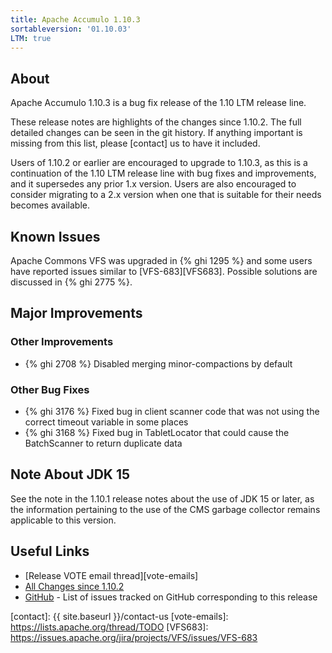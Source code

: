 ```yaml
---
title: Apache Accumulo 1.10.3
sortableversion: '01.10.03'
LTM: true
---
```


## About

Apache Accumulo 1.10.3 is a bug fix release of the 1.10 LTM release line.

These release notes are highlights of the changes since 1.10.2. The full
detailed changes can be seen in the git history. If anything important is
missing from this list, please [contact] us to have it included.

Users of 1.10.2 or earlier are encouraged to upgrade to 1.10.3, as this is a
continuation of the 1.10 LTM release line with bug fixes and improvements, and
it supersedes any prior 1.x version. Users are also encouraged to consider
migrating to a 2.x version when one that is suitable for their needs becomes
available.

## Known Issues

Apache Commons VFS was upgraded in {% ghi 1295 %} and some users have reported
issues similar to [VFS-683][VFS683]. Possible solutions are discussed in {% ghi 2775 %}.

## Major Improvements

### Other Improvements

* {% ghi 2708 %} Disabled merging minor-compactions by default

### Other Bug Fixes

* {% ghi 3176 %} Fixed bug in client scanner code that was not using the correct
  timeout variable in some places
* {% ghi 3168 %} Fixed bug in TabletLocator that could cause the BatchScanner
  to return duplicate data

## Note About JDK 15

See the note in the 1.10.1 release notes about the use of JDK 15 or later, as
the information pertaining to the use of the CMS garbage collector remains
applicable to this version.

## Useful Links

* [Release VOTE email thread][vote-emails]
* [All Changes since 1.10.2][all-changes]
* [GitHub] - List of issues tracked on GitHub corresponding to this release

[GitHub]: https://github.com/apache/accumulo/issues?q=%20project%3Aapache%2Faccumulo%2F23
[all-changes]: https://github.com/apache/accumulo/compare/rel/1.10.2...apache:rel/1.10.3
[contact]: {{ site.baseurl }}/contact-us
[vote-emails]: https://lists.apache.org/thread/TODO
[VFS683]: https://issues.apache.org/jira/projects/VFS/issues/VFS-683
